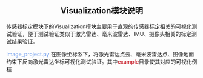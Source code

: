 ## <div align="center">Visualization模块说明</div>

传感器标定模块下的Visualization模块主要用于直观的传感器标定相关的可视化测试验证，便于测试验证类似于激光雷达、毫米波雷达、IMU、摄像头相关的标定测试结果验证。

<font color=CornflowerBlue>image_project.py</font> 在图像坐标系下，将激光雷达点云、毫米波雷达点、图像地面约束下反向激光雷达坐标可视化测试验证。其中<font color=CornflowerRed>example</font>目录使其对应的可视化例程